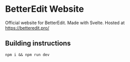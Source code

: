 # BetterEdit Website

Official website for BetterEdit. Made with Svelte. Hosted at https://betteredit.pro/

## Building instructions

`npm i && npm run dev`
